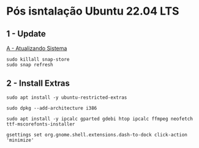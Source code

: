<h1>Pós isntalação Ubuntu 22.04 LTS</h1>


<h2>1 - Update</h2>

<a href="https://github.com/cesarbrunoms/linux/blob/main/ubuntu/ubuntu_terminal/atualizando_sistema.md" target="_blank">A - Atualizando Sistema</a> <br>

```shell
sudo killall snap-store
sudo snap refresh

```

<h2>2 - Install Extras</h2>

```shell
sudo apt install -y ubuntu-restricted-extras

```

```shell
sudo dpkg --add-architecture i386

```

```shell
sudo apt install -y ipcalc gparted gdebi htop ipcalc ffmpeg neofetch ttf-mscorefonts-installer

```

```shell
gsettings set org.gnome.shell.extensions.dash-to-dock click-action 'minimize'

```
